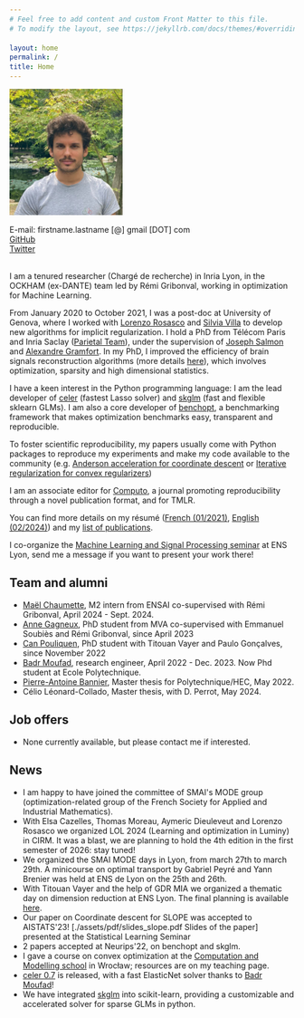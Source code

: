 ```yaml
---
# Feel free to add content and custom Front Matter to this file.
# To modify the layout, see https://jekyllrb.com/docs/themes/#overriding-theme-defaults

layout: home
permalink: /
title: Home
---
```


<!-- ## About me -->


<div class="container">
  <div class="image-container">
    <img src="/assets/photo.jpg" alt="moi" style="width: 200px">
  </div>
  <div class="text-container">
        <p>
        E-mail: firstname.lastname [@] gmail [DOT] com <br>
        <a href="https://github.com/mathurinm/" target="_blank">GitHub</a> <br>
        <a href="https://twitter.com/mathusmassias" target="_blank">Twitter</a>
        </p>
  </div>
</div>

<br>
I am a tenured researcher (Chargé de recherche) in Inria Lyon, in the OCKHAM (ex-DANTE) team led by Rémi Gribonval, working in optimization for Machine Learning.

From January 2020 to October 2021, I was a post-doc at University of Genova, where I worked with [Lorenzo Rosasco](http://web.mit.edu/lrosasco/www/) and [Silvia Villa](http://www.dima.unige.it/~villa/) to develop new algorithms for implicit regularization.
I hold a PhD from Télécom Paris and Inria Saclay
([Parietal Team](https://team.inria.fr/parietal/)), under the supervision of
    [Joseph Salmon](https://josephsalmon.eu/)
and [Alexandre Gramfort](http://alexandre.gramfort.net/).
In my PhD, I improved the efficiency of brain signals reconstruction algorithms
(more details [here](http://www.theses.fr/s163051)), which involves optimization, sparsity and high dimensional statistics.

I have a keen interest in the Python programming language: I am the lead developer
of [celer](https://mathurinm.github.io/celer/) (fastest Lasso solver) and  [skglm](https://contrib.scikit-learn.org/skglm) (fast and flexible sklearn GLMs). I am also a core developer of [benchopt](https://github.com/benchopt/benchopt), a benchmarking framework that makes optimization benchmarks easy, transparent and reproducible.

To foster scientific reproducibility, my papers usually come with Python packages to reproduce my experiments and make my code available to the community (e.g. [Anderson acceleration for coordinate descent](https://mathurinm.github.io/andersoncd/auto_examples/index.html) or [Iterative regularization for convex regularizers](https://LCSL.github.io/iterreg/auto_examples/index.html))

I am an associate editor for [Computo](https://computo.sfds.asso.fr/), a journal promoting reproducibility through a novel publication format, and for TMLR.


You can find more details on my résumé
    ([French (01/2021)](assets/pdf/CV_Mathurin_MASSIAS.pdf), [English (02/2024)](./assets/pdf/CV_Mathurin_MASSIAS_EN.pdf)) and my
 [list of publications](/research).


I co-organize the [Machine Learning and Signal Processing seminar](https://www.ens-lyon.fr/PHYSIQUE/seminars/machine-learning-and-signal-processing) at ENS Lyon, send me a message if you want to present your work there!


## Team and alumni
- [Maël Chaumette](https://www.linkedin.com/in/ma%C3%ABl-chaumette), M2 intern from ENSAI co-supervised with Rémi Gribonval, April 2024 - Sept. 2024.
- [Anne Gagneux](https://annegnx.github.io), PhD student from MVA co-supervised with Emmanuel Soubiès and Rémi Gribonval, since April 2023
- [Can Pouliquen](https://perceptronium.github.io), PhD student with Titouan Vayer and Paulo Gonçalves, since November 2022
- [Badr Moufad](https://github.com/Badr-MOUFAD/), research engineer, April 2022 - Dec. 2023. Now Phd student at Ecole Polytechnique.
- [Pierre-Antoine Bannier](https://github.com/PABannier), Master thesis for Polytechnique/HEC, May 2022.
- Célio Léonard-Collado, Master thesis, with D. Perrot, May 2024.

## Job offers
- None currently available, but please contact me if interested.


## News
- I am happy to have joined the committee of SMAI's MODE group (optimization-related group of the French Society for Applied and Industrial Mathematics).
- With Elsa Cazelles, Thomas Moreau, Aymeric Dieuleveut and Lorenzo Rosasco we organized LOL 2024 (Learning and optimization in Luminy) in CIRM. It was a blast, we are planning to hold the 4th edition in the first semester of 2026: stay tuned!
- We organized the SMAI MODE days in Lyon, from march 27th to march 29th. A minicourse on optimal transport by Gabriel Peyré and Yann Brenier was held at ENS de Lyon on the 25th and 26th.
- With Titouan Vayer and the help of GDR MIA we organized a thematic day on dimension reduction at ENS Lyon. The final planning is available [here](https://gdr-mia.math.cnrs.fr/events/dimreduc).
- Our paper on Coordinate descent for SLOPE was accepted to AISTATS'23! [./assets/pdf/slides_slope.pdf Slides of the paper] presented at the Statistical Learning Seminar
- 2 papers accepted at Neurips'22, on benchopt and skglm.
- I gave a course on convex optimization at the [Computation and Modelling school](https://wmat.pwr.edu.pl/en/cm2022 ) in Wrocław; resources are on my teaching page.
- [celer 0.7](https://github.com/mathurinm/celer) is released, with a fast ElasticNet solver thanks to [Badr Moufad](https://github.com/Badr-MOUFAD )!
- We have integrated [skglm](https://contrib.scikit-learn.org/skglm) into scikit-learn, providing a customizable and accelerated solver for sparse GLMs in python.

<!-- - [./assets/pdf/slides_mlmtp.pdf Slides ] for my talk at ML-MTP (Montpellier)
- Our two papers on Iterative regularization for convex regularizers (w. C. Molinari, L. Rosasco and S. Villa) and Anderson acceleration of coordinate descent (w. Q. Bertrand) got accepted to AISTATS 2021.
- Slides for my presentation [./assets/pdf/presentation_dante.pdf Efficient approaches to regularized inverse problems] in the DANTE team (Lyon)
- [https://github.com/mathurinm/celer celer 0.6] is released: along with the fast sklearn Group Lasso solver, the Lasso class now supports weights in the penalty, paving the way for an efficient Adaptive Lasso (iterative reweighted L1) which should be released in version 0.7.
- Slides for my presentation [./assets/pdf/presentation_gaia.pdf Efficient approaches to regularized inverse problems] in the GAIA team of the GIPSA-lab (Grenoble)
- I was awarded the [https://www.fondation-hadamard.fr/fr/pgmo/students/phdawards Programme Gaspard Monge Optimisation] PhD prize!
- I was awarded [https://www.telecom-paris.fr/fr/doctorat/grade/prix-de-these Telecom Paris' 2020 PhD prize]! A warm thank you to my advisors Alexandre Gramfort, Joseph Salmon and coauthor Quentin Bertrand
- We recently started the [https://github.com/benchopt/benchopt benchopt] package to automate benchmarks of optimization algorithms on popular Machine Learning tasks
- I defended my PhD! Slides are [./assets/pdf/slides_defense.pdf here], and [https://tel.archives-ouvertes.fr/tel-02401628 here] is the manuscript. Starting next January I'll be a postdoc in Lorenzo Rosasco's Lab in Genova
- I joined [http://ibis.t.u-tokyo.ac.jp/suzuki/ Taiji Suzuki's lab] for an internship in Tokyo from Feb. 2019 to May 2019 -->
